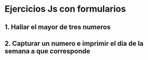# Ejercicios Js con formularios

## 1. Hallar el mayor de tres numeros

## 2. Capturar un numero e imprimir el dia de la semana a que corresponde
